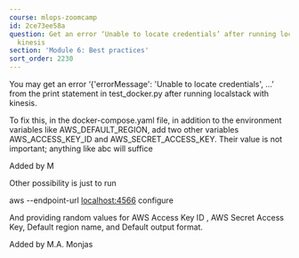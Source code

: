 ```yaml
---
course: mlops-zoomcamp
id: 2ce73ee58a
question: Get an error ‘Unable to locate credentials’ after running localstack with
  kinesis
section: 'Module 6: Best practices'
sort_order: 2230
---
```


You may get an error ‘{'errorMessage': 'Unable to locate credentials', …’ from the print statement in test_docker.py after running localstack with kinesis.

To fix this, in the docker-compose.yaml file, in addition to the environment variables like AWS_DEFAULT_REGION, add two other variables AWS_ACCESS_KEY_ID and AWS_SECRET_ACCESS_KEY. Their value is not important; anything like abc will suffice

Added by M

Other possibility is just to run

aws --endpoint-url [localhost:4566](http://localhost:4566) configure

And providing random values for AWS Access Key ID , AWS Secret Access Key, Default region name, and Default output format.

Added by M.A. Monjas


